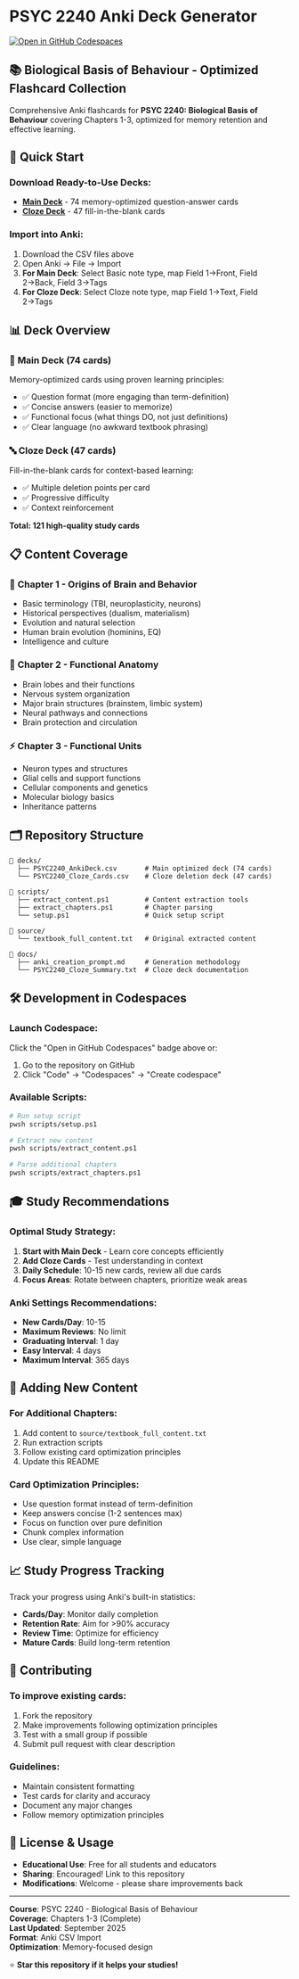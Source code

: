 # PSYC 2240 Anki Deck Generator

[![Open in GitHub Codespaces](https://github.com/codespaces/badge.svg)](https://codespaces.new/jstreiffer310/PSYC2240-Anki-Deck-Generator)

## 📚 Biological Basis of Behaviour - Optimized Flashcard Collection

Comprehensive Anki flashcards for **PSYC 2240: Biological Basis of Behaviour** covering Chapters 1-3, optimized for memory retention and effective learning.

## 🎯 **Quick Start**

### Download Ready-to-Use Decks:
- **[Main Deck](decks/PSYC2240_AnkiDeck.csv)** - 74 memory-optimized question-answer cards
- **[Cloze Deck](decks/PSYC2240_Cloze_Cards.csv)** - 47 fill-in-the-blank cards

### Import into Anki:
1. Download the CSV files above
2. Open Anki → File → Import
3. **For Main Deck**: Select Basic note type, map Field 1→Front, Field 2→Back, Field 3→Tags
4. **For Cloze Deck**: Select Cloze note type, map Field 1→Text, Field 2→Tags

## 📊 **Deck Overview**

### 🧠 **Main Deck** (74 cards)
Memory-optimized cards using proven learning principles:
- ✅ Question format (more engaging than term-definition)
- ✅ Concise answers (easier to memorize)
- ✅ Functional focus (what things DO, not just definitions)
- ✅ Clear language (no awkward textbook phrasing)

### 🔤 **Cloze Deck** (47 cards)  
Fill-in-the-blank cards for context-based learning:
- ✅ Multiple deletion points per card
- ✅ Progressive difficulty
- ✅ Context reinforcement

**Total: 121 high-quality study cards**

## 📋 **Content Coverage**

### 🧠 **Chapter 1 - Origins of Brain and Behavior**
- Basic terminology (TBI, neuroplasticity, neurons)
- Historical perspectives (dualism, materialism)
- Evolution and natural selection
- Human brain evolution (hominins, EQ)
- Intelligence and culture

### 🔬 **Chapter 2 - Functional Anatomy**
- Brain lobes and their functions
- Nervous system organization
- Major brain structures (brainstem, limbic system)
- Neural pathways and connections
- Brain protection and circulation

### ⚡ **Chapter 3 - Functional Units**
- Neuron types and structures
- Glial cells and support functions
- Cellular components and genetics
- Molecular biology basics
- Inheritance patterns

## 🗂️ **Repository Structure**

```
📁 decks/
  ├── PSYC2240_AnkiDeck.csv       # Main optimized deck (74 cards)
  └── PSYC2240_Cloze_Cards.csv    # Cloze deletion deck (47 cards)

📁 scripts/
  ├── extract_content.ps1         # Content extraction tools
  ├── extract_chapters.ps1        # Chapter parsing
  └── setup.ps1                   # Quick setup script

📁 source/
  └── textbook_full_content.txt   # Original extracted content

📁 docs/
  ├── anki_creation_prompt.md     # Generation methodology
  └── PSYC2240_Cloze_Summary.txt  # Cloze deck documentation
```

## 🛠️ **Development in Codespaces**

### Launch Codespace:
Click the "Open in GitHub Codespaces" badge above or:
1. Go to the repository on GitHub
2. Click "Code" → "Codespaces" → "Create codespace"

### Available Scripts:
```bash
# Run setup script
pwsh scripts/setup.ps1

# Extract new content
pwsh scripts/extract_content.ps1

# Parse additional chapters
pwsh scripts/extract_chapters.ps1
```

## 🎓 **Study Recommendations**

### **Optimal Study Strategy:**
1. **Start with Main Deck** - Learn core concepts efficiently
2. **Add Cloze Cards** - Test understanding in context
3. **Daily Schedule**: 10-15 new cards, review all due cards
4. **Focus Areas**: Rotate between chapters, prioritize weak areas

### **Anki Settings Recommendations:**
- **New Cards/Day**: 10-15
- **Maximum Reviews**: No limit
- **Graduating Interval**: 1 day
- **Easy Interval**: 4 days
- **Maximum Interval**: 365 days

## 🔄 **Adding New Content**

### For Additional Chapters:
1. Add content to `source/textbook_full_content.txt`
2. Run extraction scripts
3. Follow existing card optimization principles
4. Update this README

### Card Optimization Principles:
- Use question format instead of term-definition
- Keep answers concise (1-2 sentences max)
- Focus on function over pure definition
- Chunk complex information
- Use clear, simple language

## 📈 **Study Progress Tracking**

Track your progress using Anki's built-in statistics:
- **Cards/Day**: Monitor daily completion
- **Retention Rate**: Aim for >90% accuracy
- **Review Time**: Optimize for efficiency
- **Mature Cards**: Build long-term retention

## 🤝 **Contributing**

### To improve existing cards:
1. Fork the repository
2. Make improvements following optimization principles
3. Test with a small group if possible
4. Submit pull request with clear description

### Guidelines:
- Maintain consistent formatting
- Test cards for clarity and accuracy
- Document any major changes
- Follow memory optimization principles

## 📝 **License & Usage**

- **Educational Use**: Free for all students and educators
- **Sharing**: Encouraged! Link to this repository
- **Modifications**: Welcome - please share improvements back

---

**Course**: PSYC 2240 - Biological Basis of Behaviour  
**Coverage**: Chapters 1-3 (Complete)  
**Last Updated**: September 2025  
**Format**: Anki CSV Import  
**Optimization**: Memory-focused design

⭐ **Star this repository if it helps your studies!**